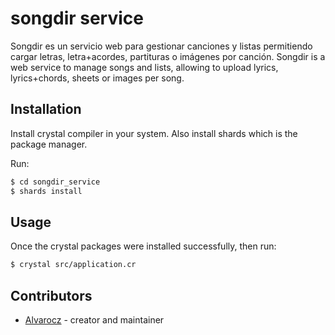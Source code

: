 # songdir service
Songdir es un servicio web para gestionar canciones y listas permitiendo cargar letras, letra+acordes, partituras o imágenes por canción.
Songdir is a web service to manage songs and lists, allowing to upload lyrics, lyrics+chords, sheets or images per song.

## Installation

Install crystal compiler in your system. Also install shards which is the package manager.

Run:
```bash
$ cd songdir_service
$ shards install
```

## Usage

Once the crystal packages were installed successfully, then run:

```bash
$ crystal src/application.cr
```
## Contributors

- [Alvarocz](https://github.com/your-github-user) - creator and maintainer
